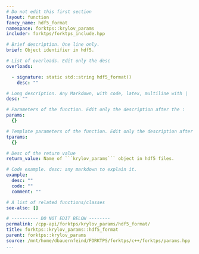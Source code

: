 ```yaml
---
# Do not edit this first section
layout: function
fancy_name: hdf5_format
namespace: forktps::krylov_params
includer: forktps/forktps_include.hpp

# Brief description. One line only.
brief: Object identifier in hdf5.

# List of overloads. Edit only the desc
overloads:

  - signature: static std::string hdf5_format()
    desc: ""

# Long description. Any Markdown, with code, latex, multiline with |
desc: ""

# Parameters of the function. Edit only the description after the :
params:
  {}

# Template parameters of the function. Edit only the description after the :
tparams:
  {}

# Desc of the return value
return_value: Name of ```krylov_params``` object in hdf5 files.

# Code example. desc: any markdown to explain it.
example:
  desc: ""
  code: ""
  comment: ""

# A list of related functions/classes
see-also: []

# ---------- DO NOT EDIT BELOW --------
permalink: /cpp-api/forktps/krylov_params/hdf5_format/
title: forktps::krylov_params::hdf5_format
parent: forktps::krylov_params
source: /mnt/home/dbauernfeind/FORKTPS/forktps/c++/forktps/params.hpp
...
```


